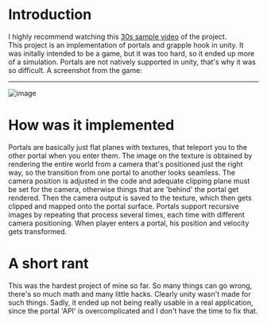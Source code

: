# Introduction
I highly recommend watching this <a href="https://youtu.be/yNqjgeMduxU">30s sample video</a> of the project. <br>
This project is an implementation of portals and grapple hook in unity. It was initally intended to be a game, but it was too hard, so it ended up more of a simulation. Portals are not natively supported in unity, that's why it was so difficult. A screenshot from the game: <hr>
![image](https://github.com/Krzyzan42/portals/assets/100627976/657a3b8e-c6ed-4e8b-b663-2c96c6fc5654)

# How was it implemented
Portals are basically just flat planes with textures, that teleport you to the other portal when you enter them. The image on the texture is obtained by rendering the entire world from a camera that's positioned just the right way, so the transition from one portal to another looks seamless. The camera position is adjusted in the code and adequate clipping plane must be set for the camera, otherwise things that are 'behind' the portal get rendered. Then the camera output is saved to the texture, which then gets clipped and mapped onto the portal surface. Portals support recursive images by repeating that process several times, each time with different camera positioning. When player enters a portal, his position and velocity gets transformed.

# A short rant
This was the hardest project of mine so far. So many things can go wrong, there's so much math and many little hacks. Clearly unity wasn't made for such things. Sadly, it ended up not being really usable in a real application, since the portal 'API' is overcomplicated and I don't have the time to fix that.
